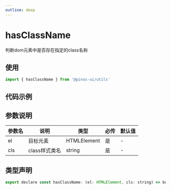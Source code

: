 ```yaml
---
outline: deep
---
```


# hasClassName

判断dom元素中是否存在指定的class名称

## 使用

```js
import { hasClassName } from '@pinos-ui/utils'
```

## 代码示例

<demo src="./demos/has-class-name.vue"></demo>

## 参数说明

| 参数名    | 说明   | 类型   | 必传   | 默认值  |
| ---- | ---- | ------ |  ------- |  ------- |
| el | 目标元素 |  HTMLElement |  是 |  -  |
| cls | class样式类名 | string |  是 |  - |

## 类型声明

```js
export declare const hasClassName: (el: HTMLElement, cls: string) => boolean
```
